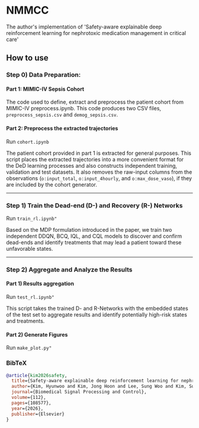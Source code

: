 # NMMCC

The author's implementation of 'Safety-aware explainable deep reinforcement learning for nephrotoxic medication management in critical care'

## How to use

### Step 0) Data Preparation: 

#### Part 1: MIMIC-IV Sepsis Cohort

The code used to define, extract and preprocess the patient cohort from MIMIC-IV preprocess.ipynb. This code produces two CSV files, `preprocess_sepsis.csv` and `demog_sepsis.csv`.

#### Part 2: Preprocess the extracted trajectories

Run `cohort.ipynb`

The patient cohort provided in part 1 is extracted for general purposes. This script places the extracted trajectories into a more convenient format for the DeD learning processes and also constructs independent training, validation and test datasets. It also removes the raw-input columns from the observations (`o:input_total`, `o:input_4hourly`, and `o:max_dose_vaso`), if they are included by the cohort generator.

---

### Step 1) Train the Dead-end (D-) and Recovery (R-) Networks

Run `train_rl.ipynb"`

Based on the MDP formulation introduced in the paper, we train two independent DDQN, BCQ, IQL, and CQL models to discover and confirm dead-ends and identify treatments that may lead a patient toward these unfavorable states.

------

### Step 2) Aggregate and Analyze the Results

#### Part 1) Results aggregation

Run `test_rl.ipynb"`

This script takes the trained D- and R-Networks with the embedded states of the test set to aggregate results and identify potentially high-risk states and treatments.

#### Part 2) Generate Figures

Run `make_plot.py"`

### BibTeX
```bibtex
@article{kim2026safety,
  title={Safety-aware explainable deep reinforcement learning for nephrotoxic medication management in critical care},
  author={Kim, Hyunwoo and Kim, Jong Hoon and Lee, Sung Woo and Kim, Su Jin and Han, Kap Su and Lee, Sijin and Song, Juhyun and Lee, Hyo Kyung},
  journal={Biomedical Signal Processing and Control},
  volume={112},
  pages={108577},
  year={2026},
  publisher={Elsevier}
}

